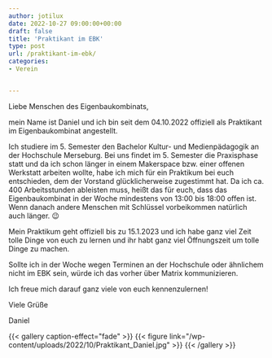 ```yaml
---
author: jotilux
date: 2022-10-27 09:00:00+00:00
draft: false
title: 'Praktikant im EBK'
type: post
url: /praktikant-im-ebk/
categories:
- Verein


---
```



Liebe Menschen des Eigenbaukombinats,

mein Name ist Daniel und ich bin seit dem 04.10.2022 offiziell als Praktikant im Eigenbaukombinat angestellt.

Ich studiere im 5. Semester den Bachelor Kultur- und Medienpädagogik an der Hochschule Merseburg. Bei uns findet im 5. Semester die Praxisphase statt und da ich schon länger in einem Makerspace bzw. einer offenen Werkstatt arbeiten wollte, habe ich mich für ein Praktikum bei euch entschieden, dem der Vorstand glücklicherweise zugestimmt hat. Da ich ca. 400 Arbeitsstunden ableisten muss, heißt das für euch, dass das Eigenbaukombinat in der Woche mindestens von 13:00 bis 18:00 offen ist. Wenn danach andere Menschen mit Schlüssel vorbeikommen natürlich auch länger. 😉

Mein Praktikum geht offiziell bis zu 15.1.2023 und ich habe ganz viel Zeit tolle Dinge von euch zu lernen und ihr habt ganz viel Öffnungszeit um tolle Dinge zu machen.

Sollte ich in der Woche wegen Terminen an der Hochschule oder ähnlichem nicht im EBK sein, würde ich das vorher über Matrix kommunizieren.

Ich freue mich darauf ganz viele von euch kennenzulernen!

Viele Grüße

Daniel


{{< gallery caption-effect="fade" >}}
{{< figure link="/wp-content/uploads/2022/10/Praktikant_Daniel.jpg" >}}
{{< /gallery >}}
